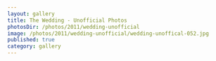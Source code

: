 ```yaml
---
layout: gallery
title: The Wedding - Unofficial Photos
photosDir: /photos/2011/wedding-unofficial
image: /photos/2011/wedding-unofficial/wedding-unoffical-052.jpg
published: true
category: gallery
---
```

